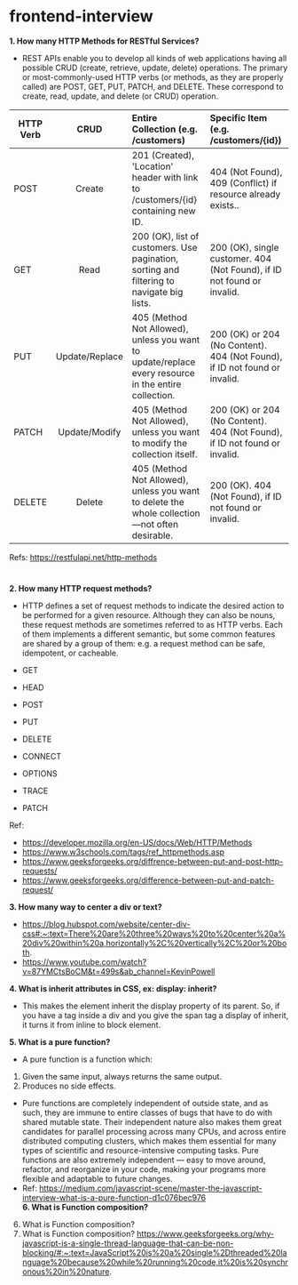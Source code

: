 # frontend-interview
**1. How many HTTP Methods for RESTful Services?**
- REST APIs enable you to develop all kinds of web applications having all possible CRUD (create, retrieve, update, delete) operations. The primary or most-commonly-used HTTP verbs (or methods, as they are properly called) are POST, GET, PUT, PATCH, and DELETE. These correspond to create, read, update, and delete (or CRUD) operation.

| HTTP Verb        | CRUD           | Entire Collection (e.g. /customers)  | Specific Item (e.g. /customers/{id})
| ---------------- |:--------------:| :------------------------------------| :------------------------------------|
| POST      | Create | 201 (Created), 'Location' header with link to /customers/{id} containing new ID. | 404 (Not Found), 409 (Conflict) if resource already exists..
| GET       | Read | 200 (OK), list of customers. Use pagination, sorting and filtering to navigate big lists. | 200 (OK), single customer. 404 (Not Found), if ID not found or invalid.
| PUT  | Update/Replace	 | 405 (Method Not Allowed), unless you want to update/replace every resource in the entire collection. | 200 (OK) or 204 (No Content). 404 (Not Found), if ID not found or invalid.
| PATCH  | Update/Modify |405 (Method Not Allowed), unless you want to modify the collection itself. | 	200 (OK) or 204 (No Content). 404 (Not Found), if ID not found or invalid.
| DELETE  | Delete | 405 (Method Not Allowed), unless you want to delete the whole collection—not often desirable. |200 (OK). 404 (Not Found), if ID not found or invalid.

Refs: https://restfulapi.net/http-methods
#
**2. How many HTTP request methods?**
-  HTTP defines a set of request methods to indicate the desired action to be performed for a given resource. Although they can also be nouns, these request methods are sometimes referred to as HTTP verbs. Each of them implements a different semantic, but some common features are shared by a group of them: e.g. a request method can be safe, idempotent, or cacheable.

- GET
- HEAD
- POST
- PUT
- DELETE
- CONNECT
- OPTIONS
- TRACE
- PATCH

Ref: 
- https://developer.mozilla.org/en-US/docs/Web/HTTP/Methods
- https://www.w3schools.com/tags/ref_httpmethods.asp
- https://www.geeksforgeeks.org/diffrence-between-put-and-post-http-requests/
- https://www.geeksforgeeks.org/difference-between-put-and-patch-request/

**3. How many way to center a div or text?**
- https://blog.hubspot.com/website/center-div-css#:~:text=There%20are%20three%20ways%20to%20center%20a%20div%20within%20a,horizontally%2C%20vertically%2C%20or%20both.
- https://www.youtube.com/watch?v=87YMCtsBoCM&t=499s&ab_channel=KevinPowell

**4. What is inherit attributes in CSS, ex: display: inherit?**
- This makes the element inherit the display property of its parent. So, if you have a <span> tag inside a div and you give the span tag a display of inherit, it turns it from inline to block element. 
  
**5. What is a pure function?**
  - A pure function is a function which: 
  1. Given the same input, always returns the same output. 
  2. Produces no side effects.
  - Pure functions are completely independent of outside state, and as such, they are immune to entire classes of bugs that have to do with shared mutable state. Their independent nature also makes them great candidates for parallel processing across many CPUs, and across entire distributed computing clusters, which makes them essential for many types of scientific and resource-intensive computing tasks.
Pure functions are also extremely independent — easy to move around, refactor, and reorganize in your code, making your programs more flexible and adaptable to future changes.
  - Ref: https://medium.com/javascript-scene/master-the-javascript-interview-what-is-a-pure-function-d1c076bec976  
**6. What is Function composition?**
  6. What is Function composition?
  7.  What is Function composition?
https://www.geeksforgeeks.org/why-javascript-is-a-single-thread-language-that-can-be-non-blocking/#:~:text=JavaScript%20is%20a%20single%2Dthreaded%20language%20because%20while%20running%20code,it%20is%20synchronous%20in%20nature.
